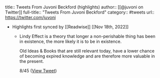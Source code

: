 title:: Tweets From Juvoni Beckford (highlights)
author:: [[@juvoni on Twitter]]
full-title:: "Tweets From Juvoni Beckford"
category:: #tweets
url:: https://twitter.com/juvoni

- Highlights first synced by [[Readwise]] [[Nov 18th, 2022]]
	- Lindy Effect is a theory that longer a non-perishable thing has been in existence, the more likely it is to be in existence. 
	  
	  Old Ideas & Books that are still relevant today, have a lower chance of becoming expired knowledge and are therefore more valuable in the present.
	  
	  8/45 ([View Tweet](https://twitter.com/search?q=Lindy%20Effect%20is%20a%20theory%20that%20longer%20a%20non-perishable%20thing%20has%20been%20in%20existence%2C%20the%20more%20likely%20it%20is%20to%20be%20in%20existence.%20%20%20Old%20Ideas%20%26%20Books%20that%20are%20still%20relevant%20today%2C%20have%20a%20lower%20chance%20of%20becoming%20expired%20knowledge%20and%20are%20theref%20%28from%3A%40juvoni%29))
